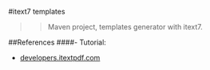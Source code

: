 #itext7 templates 
>>Maven project, templates generator with itext7.

##References
####- Tutorial:
* <a href='http://developers.itextpdf.com/content/itext-7-jump-start-tutorial/examples/chapter-1'>developers.itextpdf.com</a>
